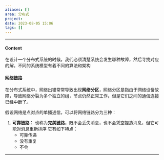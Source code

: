```yaml
---
aliases: []
area: 分布式
project: 
date: 2023-08-05 15:06
tags: []
---
```

---
#### Content
在设计一个分布式系统的时候，我们必须清楚系统会发生哪种故障，然后寻找对应的解。不同的系统模型有着不同的算法和架构

#### 网络链路
在分布式系统中，网络出错常常导致出现**网络分区**，网络分区是指由于网络设备故障，导致网络分裂为多个独立的组，节点仍然正常工作，但是它们之间的通信连接已经中断了。

假设网络是点对点的单播通信，可以将网络链路分为三种：
1. **可靠链路：**
    也称为**完美链路**，既不会丢失消息，也不会凭空捏造消息，但它可能对消息重新排序
    它有如下特点：
    - 可靠传递
    - 没有重复
    - 不会

---

